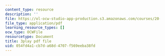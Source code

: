 ```yaml
---
content_type: resource
description: ''
file: https://ol-ocw-studio-app-production.s3.amazonaws.com/courses/20-219-becoming-the-next-bill-nye-writing-and-hosting-the-educational-show-january-iap-2015/054fd4a1cb7da68d4707f569eeba38fd_q4524Q4xnqA.pdf
file_type: application/pdf
learning_resource_types: []
ocw_type: OCWFile
resourcetype: Document
title: 3play pdf file
uid: 054fd4a1-cb7d-a68d-4707-f569eeba38fd
---
```

